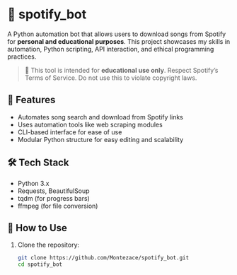 # 🎵 spotify_bot

A Python automation bot that allows users to download songs from Spotify for **personal and educational purposes**. This project showcases my skills in automation, Python scripting, API interaction, and ethical programming practices.

> 🚨 This tool is intended for **educational use only**. Respect Spotify’s Terms of Service. Do not use this to violate copyright laws.

## 📌 Features

- Automates song search and download from Spotify links
- Uses automation tools like web scraping modules
- CLI-based interface for ease of use
- Modular Python structure for easy editing and scalability

## 🛠️ Tech Stack

- Python 3.x
- Requests, BeautifulSoup
- tqdm (for progress bars)
- ffmpeg (for file conversion)

## 🚀 How to Use

1. Clone the repository:
   ```bash
   git clone https://github.com/Montezace/spotify_bot.git
   cd spotify_bot
